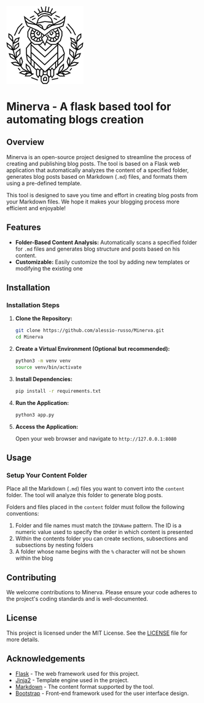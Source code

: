 <img src="/static/images/logo.svg" width="200" style="margin: auto">

# Minerva - A flask based tool for automating blogs creation

## Overview

Minerva is an open-source project designed to streamline the process of creating and publishing blog posts. 
The tool is based on a Flask web application that automatically analyzes the content of a specified folder, 
generates blog posts based on Markdown (`.md`) files, and formats them using a pre-defined template.


This tool is designed to save you time and effort in creating blog posts from your Markdown files. 
We hope it makes your blogging process more efficient and enjoyable!
## Features

- **Folder-Based Content Analysis:** Automatically scans a specified folder for `.md` files and generates blog structure and posts based on his content.
- **Customizable:** Easily customize the tool by adding new templates or modifying the existing one

## Installation


### Installation Steps

1. **Clone the Repository:**

   ```bash
   git clone https://github.com/alessio-russo/Minerva.git
   cd Minerva
   ```

2. **Create a Virtual Environment (Optional but recommended):**

   ```bash
   python3 -m venv venv
   source venv/bin/activate
   ```

3. **Install Dependencies:**

   ```bash
   pip install -r requirements.txt
   ```

4. **Run the Application:**

   ```bash
   python3 app.py
   ```

5. **Access the Application:**

   Open your web browser and navigate to `http://127.0.0.1:8080` 

## Usage

### Setup Your Content Folder

Place all the Markdown (`.md`) files you want to convert into the `content` folder. 
The tool will analyze this folder to generate blog posts.

Folders and files placed in the `content` folder must follow the following conventions:

1. Folder and file names must match the `ID%Name` pattern. The ID is a numeric value used to specify the order in which content is presented
2. Within the contents folder you can create sections, subsections and subsections by nesting folders
3. A folder whose name begins with the `%` character will not be shown within the blog

## Contributing

We welcome contributions to Minerva. Please ensure your code adheres to the project's coding standards and is well-documented.

## License

This project is licensed under the MIT License. See the [LICENSE](LICENSE) file for more details.

## Acknowledgements

- [Flask](https://flask.palletsprojects.com/) - The web framework used for this project.
- [Jinja2](https://jinja.palletsprojects.com/) - Template engine used in the project.
- [Markdown](https://daringfireball.net/projects/markdown/) - The content format supported by the tool.
- [Bootstrap](https://getbootstrap.com/) - Front-end framework used for the user interface design.
